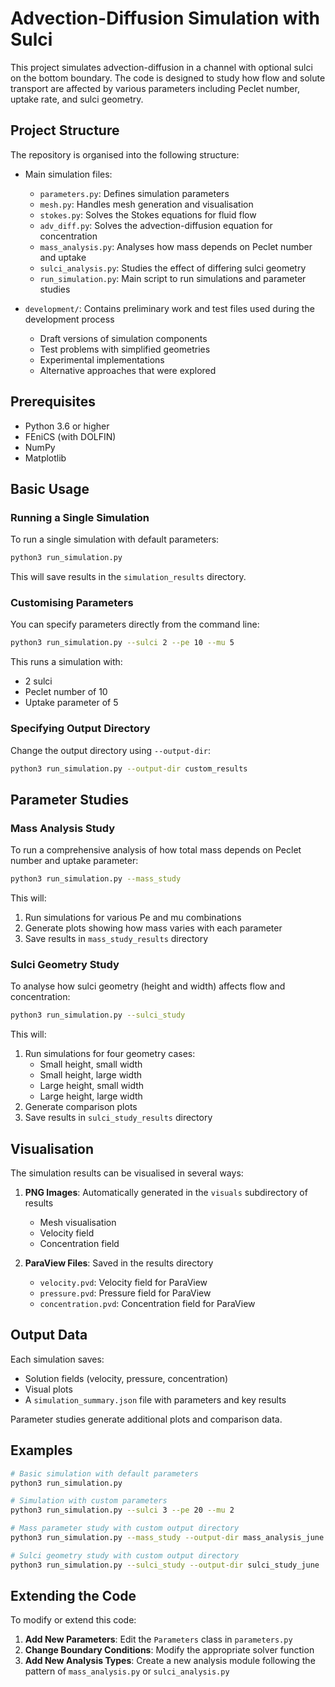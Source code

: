 # Advection-Diffusion Simulation with Sulci

This project simulates advection-diffusion in a channel with optional sulci on the bottom boundary. The code is designed to study how flow and solute transport are affected by various parameters including Peclet number, uptake rate, and sulci geometry.

## Project Structure

The repository is organised into the following structure:

- Main simulation files:
  - `parameters.py`: Defines simulation parameters
  - `mesh.py`: Handles mesh generation and visualisation
  - `stokes.py`: Solves the Stokes equations for fluid flow
  - `adv_diff.py`: Solves the advection-diffusion equation for concentration
  - `mass_analysis.py`: Analyses how mass depends on Peclet number and uptake
  - `sulci_analysis.py`: Studies the effect of differing sulci geometry
  - `run_simulation.py`: Main script to run simulations and parameter studies

- `development/`: Contains preliminary work and test files used during the development process
  - Draft versions of simulation components
  - Test problems with simplified geometries
  - Experimental implementations
  - Alternative approaches that were explored

## Prerequisites

- Python 3.6 or higher
- FEniCS (with DOLFIN)
- NumPy
- Matplotlib

## Basic Usage

### Running a Single Simulation

To run a single simulation with default parameters:

```bash
python3 run_simulation.py
```

This will save results in the `simulation_results` directory.

### Customising Parameters

You can specify parameters directly from the command line:

```bash
python3 run_simulation.py --sulci 2 --pe 10 --mu 5
```

This runs a simulation with:
- 2 sulci
- Peclet number of 10
- Uptake parameter of 5

### Specifying Output Directory

Change the output directory using `--output-dir`:

```bash
python3 run_simulation.py --output-dir custom_results
```

## Parameter Studies

### Mass Analysis Study

To run a comprehensive analysis of how total mass depends on Peclet number and uptake parameter:

```bash
python3 run_simulation.py --mass_study
```

This will:
1. Run simulations for various Pe and mu combinations
2. Generate plots showing how mass varies with each parameter
3. Save results in `mass_study_results` directory

### Sulci Geometry Study

To analyse how sulci geometry (height and width) affects flow and concentration:

```bash
python3 run_simulation.py --sulci_study
```

This will:
1. Run simulations for four geometry cases:
   - Small height, small width
   - Small height, large width
   - Large height, small width
   - Large height, large width
2. Generate comparison plots
3. Save results in `sulci_study_results` directory

## Visualisation

The simulation results can be visualised in several ways:

1. **PNG Images**: Automatically generated in the `visuals` subdirectory of results
   - Mesh visualisation
   - Velocity field
   - Concentration field

2. **ParaView Files**: Saved in the results directory
   - `velocity.pvd`: Velocity field for ParaView
   - `pressure.pvd`: Pressure field for ParaView
   - `concentration.pvd`: Concentration field for ParaView

## Output Data

Each simulation saves:
- Solution fields (velocity, pressure, concentration)
- Visual plots
- A `simulation_summary.json` file with parameters and key results

Parameter studies generate additional plots and comparison data.

## Examples

```bash
# Basic simulation with default parameters
python3 run_simulation.py

# Simulation with custom parameters
python3 run_simulation.py --sulci 3 --pe 20 --mu 2

# Mass parameter study with custom output directory
python3 run_simulation.py --mass_study --output-dir mass_analysis_june

# Sulci geometry study with custom output directory
python3 run_simulation.py --sulci_study --output-dir sulci_study_june
```

## Extending the Code

To modify or extend this code:

1. **Add New Parameters**: Edit the `Parameters` class in `parameters.py`
2. **Change Boundary Conditions**: Modify the appropriate solver function
3. **Add New Analysis Types**: Create a new analysis module following the pattern of `mass_analysis.py` or `sulci_analysis.py`
